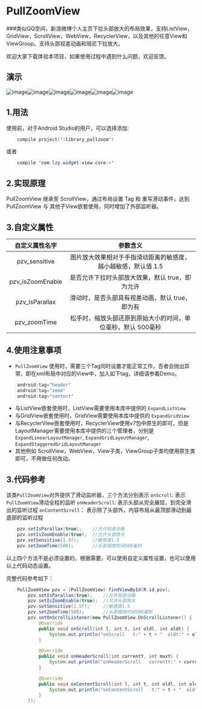 # PullZoomView
###类似QQ空间，新浪微博个人主页下拉头部放大的布局效果，支持ListView，GridView，ScrollView，WebView，RecyclerView，以及其他的任意View和ViewGroup。支持头部视差动画和阻尼下拉放大。

欢迎大家下载体验本项目，如果使用过程中遇到什么问题，欢迎反馈。

## 演示
 ![image](https://github.com/jeasonlzy0216/PullZoomView/blob/master/screenshots/demo1.png)![image](https://github.com/jeasonlzy0216/PullZoomView/blob/master/screenshots/demo2.png)![image](https://github.com/jeasonlzy0216/PullZoomView/blob/master/screenshots/demo3.png)![image](https://github.com/jeasonlzy0216/PullZoomView/blob/master/screenshots/demo4.gif)![image](https://github.com/jeasonlzy0216/PullZoomView/blob/master/screenshots/demo5.gif)![image](https://github.com/jeasonlzy0216/PullZoomView/blob/master/screenshots/demo6.gif)

## 1.用法

使用前，对于Android Studio的用户，可以选择添加:
```java
    compile project(':library_pullzoom')
```
或者
```java
	compile 'com.lzy.widget:view-core:+'
```

## 2.实现原理 
PullZoomView 继承至 ScrollView，通过布局设置 Tag 和 重写滑动事件，达到 PullZoomView 与 其他子View嵌套使用，同时增加了外部监听器。

## 3.自定义属性
<table>
  <tdead>
    <tr>
      <th align="center">自定义属性名字</th>
      <th align="center">参数含义</th>
    </tr>
  </tdead>
  <tbody>
    <tr>
      <td align="center">pzv_sensitive</td>
      <td align="center">图片放大效果相对于手指滑动距离的敏感度，越小越敏感，默认值 1.5</td>
    </tr>
    <tr>
      <td align="center">pzv_isZoomEnable</td>
      <td align="center">是否允许下拉时头部放大效果，默认 true，即为允许</td>
    </tr>
    <tr>
      <td align="center">pzv_isParallax</td>
      <td align="center">滑动时，是否头部具有视差动画，默认 true， 即为有</td>
    </tr>
    <tr>
      <td align="center">pzv_zoomTime</td>
      <td align="center">松手时，缩放头部还原到原始大小的时间，单位毫秒，默认 500毫秒</td>
    </tr>
  </tbody>
</table>

## 4.使用注意事项
 * `PullZoomView` 使用时，需要三个Tag同时设置才能正常工作，否者会抛出异常，即在xml布局中对应的View中，加入如下tag，详细请参看Demo。
```java
    android:tag="header"
	android:tag="zoom"
	android:tag="content"
```
 * 与ListView嵌套使用时，ListView需要使用本库中提供的 `ExpandListView`
 * 与GridView嵌套使用时，GridView需要使用本库中提供的 `ExpandGridView`
 * 与RecyclerView嵌套使用时，RecyclerView使用v7包中原生的即可，但是LayoutManager需要使用本库中提供的三个管理者，分别是 `ExpandLinearLayoutManager`, `ExpandGridLayoutManager`, `ExpandStaggeredGridLayoutManager`
 * 其他例如 ScrollView，WebView，View子类，ViewGroup子类均使用原生类即可，不用做任何改动。

## 3.代码参考
该类`PullZoomView`对外提供了滑动监听器，三个方法分别表示
`onScroll`: 表示`PullZoomView`滑动全程的监听
`onHeaderScroll`: 表示头部从完全展现，到完全滑出的监听过程
`onContentScroll`： 表示除了头部外，内容布局从最顶部滑动到最底部的监听过程

```java
	pzv.setIsParallax(true);    //允许视差动画
    pzv.setIsZoomEnable(true);  //允许头部放大
    pzv.setSensitive(1.5f);     //敏感度1.5
    pzv.setZoomTime(500);       //头部缩放时间500毫秒
```
以上四个方法不是必须设置的，根据需要，可以使用自定义属性设置，也可以使用以上代码动态设置。

完整代码参考如下：
```java
	PullZoomView pzv = (PullZoomView) findViewById(R.id.pzv);
        pzv.setIsParallax(true);    //允许视差动画
        pzv.setIsZoomEnable(true);  //允许头部放大
        pzv.setSensitive(1.5f);     //敏感度1.5
        pzv.setZoomTime(500);       //头部缩放时间500毫秒
        pzv.setOnScrollListener(new PullZoomView.OnScrollListener() {
            @Override
            public void onScroll(int l, int t, int oldl, int oldt) {
                System.out.println("onScroll   t:" + t + "  oldt:" + oldt);
            }

            @Override
            public void onHeaderScroll(int currentY, int maxY) {
                System.out.println("onHeaderScroll   currentY:" + currentY + "  maxY:" + maxY);
            }

            @Override
            public void onContentScroll(int l, int t, int oldl, int oldt) {
                System.out.println("onContentScroll   t:" + t + "  oldt:" + oldt);
            }
        });
```